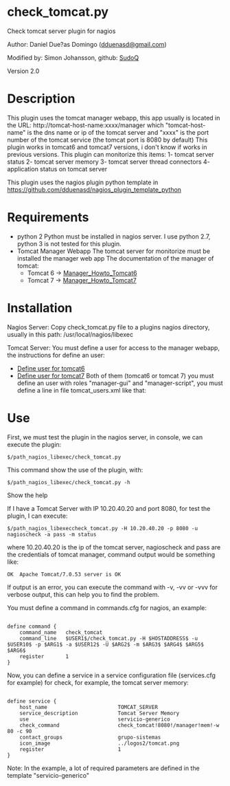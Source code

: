 check_tomcat.py
===============
Check tomcat server plugin for nagios

Author: Daniel Due?as Domingo (dduenasd@gmail.com)

Modified by: Simon Johansson, github: [SudoQ](https://github.com/SudoQ)

Version 2.0

Description
===========
This plugin uses the tomcat manager webapp, this app usually is located in the URL:
http://tomcat-host-name:xxxx/manager
which "tomcat-host-name" is the dns name or ip of the tomcat server and "xxxx" is the port number of the tomcat service (the tomcat port is 8080 by default)
This plugin works in tomcat6 and tomcat7 versions, i don't know if works in previous versions.
This plugin can monitorize this items:
1- tomcat server status
2- tomcat server memory
3- tomcat server thread connectors
4- application status on tomcat server

This plugin uses the nagios plugin python template in
https://github.com/dduenasd/nagios_plugin_template_python

 
Requirements
============
- python 2
	Python must be installed in nagios server.
	I use python 2.7, python 3 is not tested for this plugin.
- Tomcat Manager Webapp
	The tomcat server for monitorize must be installed the manager web app
	The documentation of the manager of tomcat:
	- Tomcat 6 -> [Manager_Howto_Tomcat6](http://tomcat.apache.org/tomcat-6.0-doc/manager-howto.html)
	- Tomcat 7 -> [Manager_Howto_Tomcat7](http://tomcat.apache.org/tomcat-7.0-doc/manager-howto.html)


Installation
============
Nagios Server:
Copy check_tomcat.py file to a plugins nagios directory, usually in this path:
/usr/local/nagios/libexec

Tomcat Server:
You must define a user for access to the manager webapp, the instructions for define an user:
- [Define user for tomcat6](http://tomcat.apache.org/tomcat-7.0-doc/manager-howto.html#Configuring_Manager_Application_Access)
- [Define user for tomcat7](http://tomcat.apache.org/tomcat-6.0-doc/manager-howto.html#Configuring_Manager_Application_Access)
	Both of them (tomcat6 or tomcat 7) you must define an user with roles "manager-gui" and "manager-script", you must define a line in file tomcat_users.xml like that:
	<user username="nagioscheck" password="my_password" roles="manager-gui,manager-script"/>

Use
===
First, we must test the plugin in the nagios server, in console, we can execute the plugin:
<pre><code>$/path_nagios_libexec/check_tomcat.py</code></pre>

This command show the use of the plugin, with:
<pre><code>$/path_nagios_libexec/check_tomcat.py -h</code></pre>
Show the help

If I have a Tomcat Server with IP 10.20.40.20 and port 8080, for test the plugin, I can execute:
<pre><code>$/path_nagios_libexeccheck_tomcat.py -H 10.20.40.20 -p 8080 -u nagioscheck -a pass -m status</pre></code>
where 10.20.40.20 is the ip of the tomcat server, nagioscheck and pass are the credentials of tomcat manager, command output would be something like:
<pre><code>OK  Apache Tomcat/7.0.53 server is OK</pre></code>

If output is an error, you can execute the command with -v, -vv or -vvv for verbose output, this can help you to find the problem.

You must define a command in commands.cfg for nagios, an example:
<pre><code>
define command {
	command_name   check_tomcat
	command_line   $USER1$/check_tomcat.py -H $HOSTADDRESS$ -u $USER10$ -p $ARG1$ -a $USER12$ -U $ARG2$ -m $ARG3$ $ARG4$ $ARG5$ $ARG6$
	register       1
}	
</pre></code>

Now, you can define a service in a service configuration file (services.cfg for example) for check, for example, the tomcat server memory:
<pre><code>
define service {
	host_name                      	TOMCAT_SERVER
	service_description            	Tomcat Server Memory
	use                            	servicio-generico
	check_command                  	check_tomcat!8080!/manager!mem!-w 80 -c 90
	contact_groups                 	grupo-sistemas
	icon_image                     	../logos2/tomcat.png
	register                       	1
}	
</pre></code>
Note: In the example, a lot of required parameters are defined in the template "servicio-generico" 
